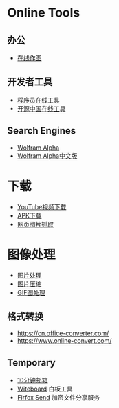 # Online Tools

## 办公

* [在线作图](https://www.draw.io/)

## 开发者工具

* [程序员在线工具](http://ofmonkey.com/)
* [开源中国在线工具](http://tool.oschina.net/)

## Search Engines

* [Wolfram Alpha](http://www.wolframalpha.com/)
* [Wolfram Alpha中文版](http://www-cn.wolframalpha.com/cn/comingsoon.html)

# 下载

* [YouTube视频下载](http://www.clipconverter.cc/)
* [APK下载](https://apkpure.com/cn/)
* [网页图片抓取](https://imagecyborg.com/)

# 图像处理
* [图片处理](http://xiuxiu.web.meitu.com/puzzle/)
* [图片压缩](https://www.picdiet.com/zh-cn)
* [GIF图处理](http://www.soogif.com/crop)

## 格式转换

* https://cn.office-converter.com/
* https://www.online-convert.com/

## Temporary

* [10分钟邮箱](http://mail.bccto.me/)
* [Witeboard](https://witeboard.com/) 白板工具
* [Firfox Send](https://send.firefox.com/) 加密文件分享服务


